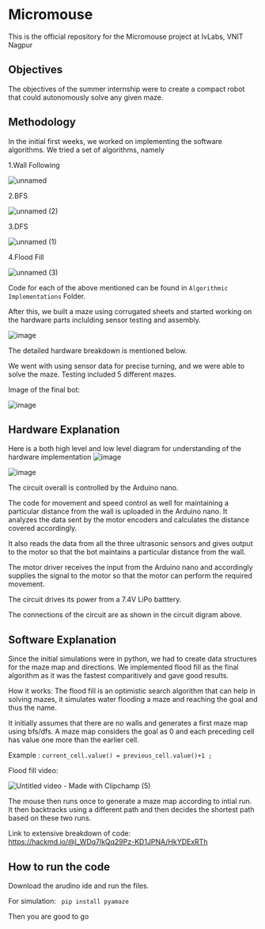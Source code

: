 # Micromouse
This is the official repository for the Micromouse project at IvLabs, VNIT Nagpur

## Objectives
The objectives of the summer internship were to create a compact robot that could autonomously solve any given maze. 

## Methodology
In the initial first weeks, we worked on implementing the software algorithms. We tried a set of algorithms, namely

1.Wall Following

![unnamed](https://github.com/ChinmayK0607/Micromouse/assets/114411195/c75196c7-b359-4f6c-813e-1bdc06cc3916)



2.BFS

![unnamed (2)](https://github.com/ChinmayK0607/Micromouse/assets/114411195/5c1c0090-bf98-4234-b390-1e8a5d37e98b)


3.DFS

![unnamed (1)](https://github.com/ChinmayK0607/Micromouse/assets/114411195/9875c933-78fc-4c69-aba6-03c77bc93ab8)


4.Flood Fill

![unnamed (3)](https://github.com/ChinmayK0607/Micromouse/assets/114411195/fdd92060-7501-4717-bc51-6b367a332059)



Code for each of the above mentioned can be found in ```Algorithmic Implementations``` Folder.

After this, we built a maze using corrugated sheets and started working on the hardware parts inclulding sensor testing and assembly.


![image](https://github.com/ChinmayK0607/Micromouse/assets/114411195/ae7f2db2-d7bf-4d09-bff6-167788ed4e04)


The detailed hardware breakdown is mentioned below. 

We went with using sensor data for precise turning, and we were able to solve the maze.
Testing included 5 different mazes.

Image of the final bot:


![image](https://github.com/ChinmayK0607/Micromouse/assets/114411195/ec0dbd74-119c-4425-928d-b187f86c4505)


## Hardware Explanation
Here is a both high level and low level diagram for understanding of the hardware implementation
![image](https://github.com/ChinmayK0607/Micromouse/assets/114411195/6be8035b-0604-475b-956f-26d8a51b0aa2)

![image](https://github.com/ChinmayK0607/Micromouse/assets/114411195/b1fa66ec-f1b0-48fe-924e-58f44655b7bf)


The circuit overall is controlled by the Arduino nano. 

The code for movement and speed control as well for maintaining a particular distance from the wall is uploaded in the Arduino nano.
It analyzes the data sent by the motor encoders and calculates the distance covered accordingly. 

It also reads the data from all the three ultrasonic sensors and gives output to the motor so that the bot maintains a particular distance from the wall.

The motor driver receives the input from the Arduino nano and accordingly supplies the signal to the motor so that the motor can perform the required movement.

The circuit drives its power from a 7.4V LiPo batttery.

The connections of the circuit are as shown in the circuit digram above.


## Software Explanation

Since the initial simulations were in python, we had to create data structures for the maze map and directions. We implemented flood fill as the final algorithm as it was the fastest comparitively and gave good results.

How it works:
The flood fill is an optimistic search algorithm that can help in solving mazes, it simulates water flooding a maze and reaching the goal and thus the name. 

It initially assumes that there are no walls and generates a first maze map using bfs/dfs. A maze map considers the goal as 0 and each preceding cell has value one more than the earlier cell.

Example : ``` current_cell.value() = previous_cell.value()+1 ; ```

Flood fill video:

![Untitled video - Made with Clipchamp (5)](https://github.com/ChinmayK0607/Micromouse/assets/114411195/2238fc76-befa-4fdc-a332-68aed780f492)




The mouse then runs once to generate a maze map according to intial run.
It then backtracks using a different path and then decides the shortest path based on these two runs.

Link to extensive breakdown of code: https://hackmd.io/@l_WDq7lkQq29Pz-KD1JPNA/HkYDExRTh


## How to run the code
Download the arudino ide and run the files.

For simulation:
``` pip install pyamaze```

Then you are good to go
